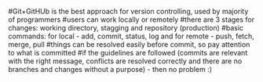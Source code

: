 #Git+GitHUb is the best approach for version controlling, used by majority of programmers
#users can work locally or remotely
#there are 3 stages for changes: working directory, stagging and repository (production)
#basic commands: for local - add, commit, status, log and for remote - push, fetch, merge, pull
#things can be resolved easily before commit, so pay attention to what is committed
#if the guidelines are followed (commits are relevant with the right message, conflicts are resolved correctly and there are no branches and changes without a purpose) - then no problem :)